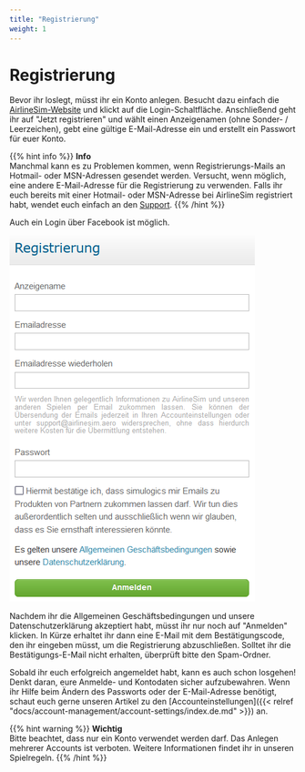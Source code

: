 ```yaml
---
title: "Registrierung"
weight: 1
---
```


# Registrierung

Bevor ihr loslegt, müsst ihr ein Konto anlegen. Besucht dazu einfach die [AirlineSim-Website](https://www.airlinesim.aero/de) und klickt auf die Login-Schaltfläche. Anschließend geht ihr auf "Jetzt registrieren" und wählt einen Anzeigenamen (ohne Sonder- / Leerzeichen), gebt eine gültige E-Mail-Adresse ein und erstellt ein Passwort für euer Konto.

{{% hint info %}}
**Info**  
Manchmal kann es zu Problemen kommen, wenn Registrierungs-Mails an Hotmail- oder MSN-Adressen gesendet werden. Versucht, wenn möglich, eine andere E-Mail-Adresse für die Registrierung zu verwenden. Falls ihr euch bereits mit einer Hotmail- oder MSN-Adresse bei AirlineSim registriert habt, wendet euch einfach an den [Support](https://www.airlinesim.aero/blog/de/pages/support/).
{{% /hint %}}

Auch ein Login über Facebook ist möglich.

![Kontoregistrierung](registrierung_01.PNG "Kontoregistrierung")

Nachdem ihr die Allgemeinen Geschäftsbedingungen und unsere Datenschutzerklärung akzeptiert habt, müsst ihr nur noch auf "Anmelden" klicken. In Kürze erhaltet ihr dann eine E-Mail mit dem Bestätigungscode, den ihr eingeben müsst, um die Registrierung abzuschließen. Solltet ihr die Bestätigungs-E-Mail nicht erhalten, überprüft bitte den Spam-Ordner.

Sobald ihr euch erfolgreich angemeldet habt, kann es auch schon losgehen! Denkt daran, eure Anmelde- und Kontodaten sicher aufzubewahren. Wenn ihr Hilfe beim Ändern des Passworts oder der E-Mail-Adresse benötigt, schaut euch gerne unseren Artikel zu den [Accounteinstellungen]({{< relref "docs/account-management/account-settings/index.de.md" >}}) an.

{{% hint warning %}}
**Wichtig**  
Bitte beachtet, dass nur ein Konto verwendet werden darf. Das Anlegen mehrerer Accounts ist verboten. Weitere Informationen findet ihr in unseren Spielregeln.
{{% /hint %}}
